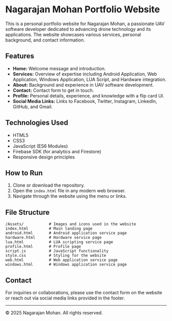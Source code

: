 # Nagarajan Mohan Portfolio Website

This is a personal portfolio website for Nagarajan Mohan, a passionate UAV software developer dedicated to advancing drone technology and its applications. The website showcases various services, personal background, and contact information.

## Features

- **Home:** Welcome message and introduction.
- **Services:** Overview of expertise including Android Application, Web Application, Windows Application, LUA Script, and Hardware integration.
- **About:** Background and experience in UAV software development.
- **Contact:** Contact form to get in touch.
- **Profile:** Personal details, experience, and knowledge with a flip card UI.
- **Social Media Links:** Links to Facebook, Twitter, Instagram, LinkedIn, GitHub, and Gmail.

## Technologies Used

- HTML5
- CSS3
- JavaScript (ES6 Modules)
- Firebase SDK (for analytics and Firestore)
- Responsive design principles

## How to Run

1. Clone or download the repository.
2. Open the `index.html` file in any modern web browser.
3. Navigate through the website using the menu or links.

## File Structure

```
/Assets/           # Images and icons used in the website
index.html         # Main landing page
android.html       # Android application service page
hardware.html      # Hardware service page
lua.html           # LUA scripting service page
profile.html       # Profile page
script.js          # JavaScript functionality
style.css          # Styling for the website
web.html           # Web application service page
windows.html       # Windows application service page
```

## Contact

For inquiries or collaborations, please use the contact form on the website or reach out via social media links provided in the footer.

---

© 2025 Nagarajan Mohan. All rights reserved.
